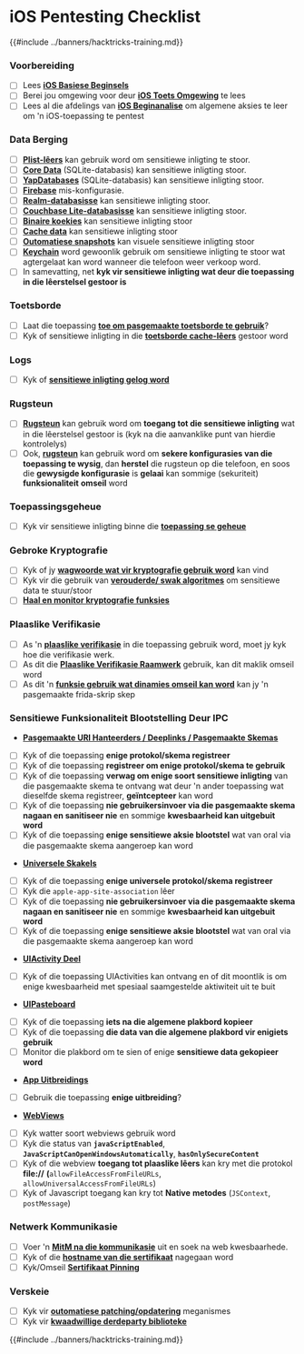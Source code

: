 # iOS Pentesting Checklist

{{#include ../banners/hacktricks-training.md}}

### Voorbereiding

- [ ] Lees [**iOS Basiese Beginsels**](ios-pentesting/ios-basics.md)
- [ ] Berei jou omgewing voor deur [**iOS Toets Omgewing**](ios-pentesting/ios-testing-environment.md) te lees
- [ ] Lees al die afdelings van [**iOS Beginanalise**](ios-pentesting/#initial-analysis) om algemene aksies te leer om 'n iOS-toepassing te pentest

### Data Berging

- [ ] [**Plist-lêers**](ios-pentesting/#plist) kan gebruik word om sensitiewe inligting te stoor.
- [ ] [**Core Data**](ios-pentesting/#core-data) (SQLite-databasis) kan sensitiewe inligting stoor.
- [ ] [**YapDatabases**](ios-pentesting/#yapdatabase) (SQLite-databasis) kan sensitiewe inligting stoor.
- [ ] [**Firebase**](ios-pentesting/#firebase-real-time-databases) mis-konfigurasie.
- [ ] [**Realm-databasisse**](ios-pentesting/#realm-databases) kan sensitiewe inligting stoor.
- [ ] [**Couchbase Lite-databasisse**](ios-pentesting/#couchbase-lite-databases) kan sensitiewe inligting stoor.
- [ ] [**Binaire koekies**](ios-pentesting/#cookies) kan sensitiewe inligting stoor
- [ ] [**Cache data**](ios-pentesting/#cache) kan sensitiewe inligting stoor
- [ ] [**Outomatiese snapshots**](ios-pentesting/#snapshots) kan visuele sensitiewe inligting stoor
- [ ] [**Keychain**](ios-pentesting/#keychain) word gewoonlik gebruik om sensitiewe inligting te stoor wat agtergelaat kan word wanneer die telefoon weer verkoop word.
- [ ] In samevatting, net **kyk vir sensitiewe inligting wat deur die toepassing in die lêerstelsel gestoor is**

### Toetsborde

- [ ] Laat die toepassing [**toe om pasgemaakte toetsborde te gebruik**](ios-pentesting/#custom-keyboards-keyboard-cache)?
- [ ] Kyk of sensitiewe inligting in die [**toetsborde cache-lêers**](ios-pentesting/#custom-keyboards-keyboard-cache) gestoor word

### **Logs**

- [ ] Kyk of [**sensitiewe inligting gelog word**](ios-pentesting/#logs)

### Rugsteun

- [ ] [**Rugsteun**](ios-pentesting/#backups) kan gebruik word om **toegang tot die sensitiewe inligting** wat in die lêerstelsel gestoor is (kyk na die aanvanklike punt van hierdie kontrolelys)
- [ ] Ook, [**rugsteun**](ios-pentesting/#backups) kan gebruik word om **sekere konfigurasies van die toepassing te wysig**, dan **herstel** die rugsteun op die telefoon, en soos die **gewysigde konfigurasie** is **gelaai** kan sommige (sekuriteit) **funksionaliteit** **omseil** word

### **Toepassingsgeheue**

- [ ] Kyk vir sensitiewe inligting binne die [**toepassing se geheue**](ios-pentesting/#testing-memory-for-sensitive-data)

### **Gebroke Kryptografie**

- [ ] Kyk of jy [**wagwoorde wat vir kryptografie gebruik word**](ios-pentesting/#broken-cryptography) kan vind
- [ ] Kyk vir die gebruik van [**verouderde/ swak algoritmes**](ios-pentesting/#broken-cryptography) om sensitiewe data te stuur/stoor
- [ ] [**Haal en monitor kryptografie funksies**](ios-pentesting/#broken-cryptography)

### **Plaaslike Verifikasie**

- [ ] As 'n [**plaaslike verifikasie**](ios-pentesting/#local-authentication) in die toepassing gebruik word, moet jy kyk hoe die verifikasie werk.
- [ ] As dit die [**Plaaslike Verifikasie Raamwerk**](ios-pentesting/#local-authentication-framework) gebruik, kan dit maklik omseil word
- [ ] As dit 'n [**funksie gebruik wat dinamies omseil kan word**](ios-pentesting/#local-authentication-using-keychain) kan jy 'n pasgemaakte frida-skrip skep

### Sensitiewe Funksionaliteit Blootstelling Deur IPC

- [**Pasgemaakte URI Hanteerders / Deeplinks / Pasgemaakte Skemas**](ios-pentesting/#custom-uri-handlers-deeplinks-custom-schemes)
- [ ] Kyk of die toepassing **enige protokol/skema registreer**
- [ ] Kyk of die toepassing **registreer om enige protokol/skema te gebruik**
- [ ] Kyk of die toepassing **verwag om enige soort sensitiewe inligting** van die pasgemaakte skema te ontvang wat deur 'n ander toepassing wat dieselfde skema registreer, **geïntcepteer** kan word
- [ ] Kyk of die toepassing **nie gebruikersinvoer via die pasgemaakte skema nagaan en sanitiseer nie** en sommige **kwesbaarheid kan uitgebuit word**
- [ ] Kyk of die toepassing **enige sensitiewe aksie blootstel** wat van oral via die pasgemaakte skema aangeroep kan word
- [**Universele Skakels**](ios-pentesting/#universal-links)
- [ ] Kyk of die toepassing **enige universele protokol/skema registreer**
- [ ] Kyk die `apple-app-site-association` lêer
- [ ] Kyk of die toepassing **nie gebruikersinvoer via die pasgemaakte skema nagaan en sanitiseer nie** en sommige **kwesbaarheid kan uitgebuit word**
- [ ] Kyk of die toepassing **enige sensitiewe aksie blootstel** wat van oral via die pasgemaakte skema aangeroep kan word
- [**UIActivity Deel**](ios-pentesting/ios-uiactivity-sharing.md)
- [ ] Kyk of die toepassing UIActivities kan ontvang en of dit moontlik is om enige kwesbaarheid met spesiaal saamgestelde aktiwiteit uit te buit
- [**UIPasteboard**](ios-pentesting/ios-uipasteboard.md)
- [ ] Kyk of die toepassing **iets na die algemene plakbord kopieer**
- [ ] Kyk of die toepassing **die data van die algemene plakbord vir enigiets gebruik**
- [ ] Monitor die plakbord om te sien of enige **sensitiewe data gekopieer word**
- [**App Uitbreidings**](ios-pentesting/ios-app-extensions.md)
- [ ] Gebruik die toepassing **enige uitbreiding**?
- [**WebViews**](ios-pentesting/ios-webviews.md)
- [ ] Kyk watter soort webviews gebruik word
- [ ] Kyk die status van **`javaScriptEnabled`**, **`JavaScriptCanOpenWindowsAutomatically`**, **`hasOnlySecureContent`**
- [ ] Kyk of die webview **toegang tot plaaslike lêers** kan kry met die protokol **file://** **(**`allowFileAccessFromFileURLs`, `allowUniversalAccessFromFileURLs`)
- [ ] Kyk of Javascript toegang kan kry tot **Native** **metodes** (`JSContext`, `postMessage`)

### Netwerk Kommunikasie

- [ ] Voer 'n [**MitM na die kommunikasie**](ios-pentesting/#network-communication) uit en soek na web kwesbaarhede.
- [ ] Kyk of die [**hostname van die sertifikaat**](ios-pentesting/#hostname-check) nagegaan word
- [ ] Kyk/Omseil [**Sertifikaat Pinning**](ios-pentesting/#certificate-pinning)

### **Verskeie**

- [ ] Kyk vir [**outomatiese patching/opdatering**](ios-pentesting/#hot-patching-enforced-updateing) meganismes
- [ ] Kyk vir [**kwaadwillige derdeparty biblioteke**](ios-pentesting/#third-parties)

{{#include ../banners/hacktricks-training.md}}

